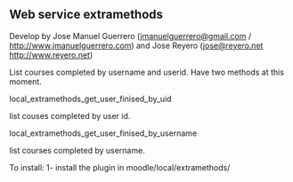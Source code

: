 Web service extramethods
------------------------------------------
Develop by Jose Manuel Guerrero (jmanuelguerrero@gmail.com / http://www.jmanuelguerrero.com) and Jose Reyero (jose@reyero.net http://www.reyero.net)

List courses completed by username and userid. Have two methods at this moment.

local_extramethods_get_user_finised_by_uid

list couses completed by user id.


local_extramethods_get_user_finised_by_username 

list courses completed by username.

To install:
1- install the plugin in moodle/local/extramethods/
